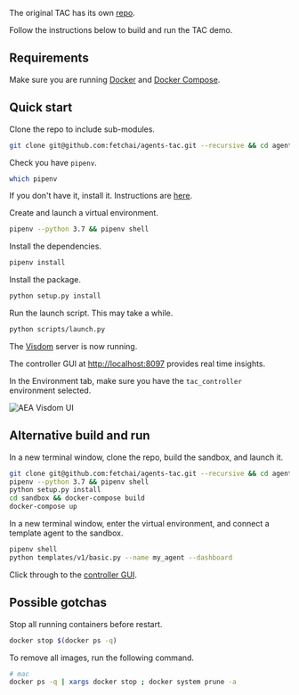 The original TAC has its own <a href="https://github.com/fetchai/agents-tac" target="_blank">repo</a>. 

Follow the instructions below to build and run the TAC demo.


## Requirements

Make sure you are running <a href="https://docs.docker.com/install/" target="_blank">Docker</a> and <a href="https://docs.docker.com/compose/install/" target="_blank">Docker Compose</a>.


## Quick start

Clone the repo to include sub-modules.

``` bash
git clone git@github.com:fetchai/agents-tac.git --recursive && cd agents-tac
```

Check you have `pipenv`.

``` bash
which pipenv
```

If you don't have it, install it. Instructions are <a href="https://pypi.org/project/pipenv/" target="_blank">here</a>.


Create and launch a virtual environment.

``` bash
pipenv --python 3.7 && pipenv shell
```

Install the dependencies.

``` bash
pipenv install
```


Install the package.
``` bash
python setup.py install
```


Run the launch script. This may take a while.

``` bash
python scripts/launch.py
```

The <a href="https://github.com/facebookresearch/visdom" target="_blank">Visdom</a> server is now running.

The controller GUI at <a href="http://localhost:8097" target="_blank">http://localhost:8097</a> provides real time insights.

In the Environment tab, make sure you have the `tac_controller` environment selected.

<img src="../assets/visdom_ui.png" alt="AEA Visdom UI" class="center">

## Alternative build and run

In a new terminal window, clone the repo, build the sandbox, and launch it.

``` bash
git clone git@github.com:fetchai/agents-tac.git --recursive && cd agents-tac
pipenv --python 3.7 && pipenv shell
python setup.py install
cd sandbox && docker-compose build
docker-compose up
```

In a new terminal window, enter the virtual environment, and connect a template agent to the sandbox.

``` bash
pipenv shell
python templates/v1/basic.py --name my_agent --dashboard
```
<!-- Issue: https://github.com/fetchai/agents-tac/issues/389 -->

Click through to the <a href="http://localhost:8097" target="_blank">controller GUI</a>.

<!-- ## Launcher GUI

!!!	Todo
 -->

## Possible gotchas

Stop all running containers before restart.

``` bash
docker stop $(docker ps -q)
```

To remove all images, run the following command.

``` bash
# mac
docker ps -q | xargs docker stop ; docker system prune -a
```



<br/>